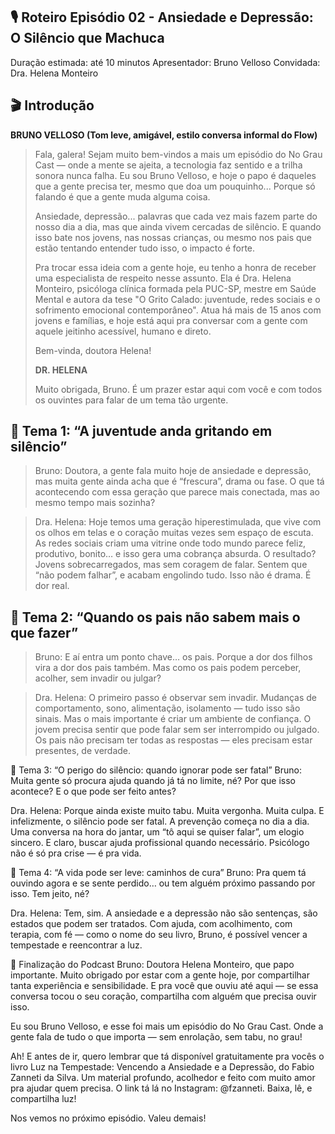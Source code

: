 ## 🎙️ **Roteiro Episódio 02 - Ansiedade e Depressão: O Silêncio que Machuca**

Duração estimada: até 10 minutos
Apresentador: Bruno Velloso
Convidada: Dra. Helena Monteiro

## 🎬 **Introdução**

**BRUNO VELLOSO (Tom leve, amigável, estilo conversa informal do Flow)**

> Fala, galera! Sejam muito bem-vindos a mais um episódio do No Grau Cast — onde a mente se ajeita, a tecnologia faz sentido e a trilha sonora nunca falha.
> Eu sou Bruno Velloso, e hoje o papo é daqueles que a gente precisa ter, mesmo que doa um pouquinho... Porque só falando é que a gente muda alguma coisa.
>
> Ansiedade, depressão... palavras que cada vez mais fazem parte do nosso dia a dia, mas que ainda vivem cercadas de silêncio. 
> E quando isso bate nos jovens, nas nossas crianças, ou mesmo nos pais que estão tentando entender tudo isso, o impacto é forte.
>
> Pra trocar essa ideia com a gente hoje, eu tenho a honra de receber uma especialista de respeito nesse assunto.
> Ela é Dra. Helena Monteiro, psicóloga clínica formada pela PUC-SP, mestre em Saúde Mental e autora da tese "O Grito Calado: juventude, redes sociais e o sofrimento emocional contemporâneo". Atua há mais de 15 
> anos com jovens e famílias, e hoje está aqui pra conversar com a gente com aquele jeitinho acessível, humano e direto.
>
> Bem-vinda, doutora Helena!
>
> **DR. HELENA**
>
> Muito obrigada, Bruno. É um prazer estar aqui com você e com todos os ouvintes para falar de um tema tão urgente.

## 🧩 **Tema 1: “A juventude anda gritando em silêncio”**

> Bruno: Doutora, a gente fala muito hoje de ansiedade e depressão, mas muita gente ainda acha que é “frescura”, drama ou fase. O que tá acontecendo com essa geração que parece mais conectada, mas ao mesmo tempo mais sozinha?

> Dra. Helena: Hoje temos uma geração hiperestimulada, que vive com os olhos em telas e o coração muitas vezes sem espaço de escuta. As redes sociais criam uma vitrine onde todo mundo parece feliz, produtivo, bonito… e isso gera uma cobrança absurda.
O resultado? Jovens sobrecarregados, mas sem coragem de falar. Sentem que “não podem falhar”, e acabam engolindo tudo. Isso não é drama. É dor real.

## 🧩 **Tema 2: “Quando os pais não sabem mais o que fazer”**

> Bruno: E aí entra um ponto chave… os pais. Porque a dor dos filhos vira a dor dos pais também. Mas como os pais podem perceber, acolher, sem invadir ou julgar?

> Dra. Helena: O primeiro passo é observar sem invadir. Mudanças de comportamento, sono, alimentação, isolamento — tudo isso são sinais. Mas o mais importante é criar um ambiente de confiança. O jovem precisa sentir que pode falar sem ser interrompido ou julgado. Os pais não precisam ter todas as respostas — eles precisam estar presentes, de verdade.

🧩 Tema 3: “O perigo do silêncio: quando ignorar pode ser fatal”
Bruno: Muita gente só procura ajuda quando já tá no limite, né? Por que isso acontece? E o que pode ser feito antes?

Dra. Helena:
Porque ainda existe muito tabu. Muita vergonha. Muita culpa. E infelizmente, o silêncio pode ser fatal.
A prevenção começa no dia a dia. Uma conversa na hora do jantar, um “tô aqui se quiser falar”, um elogio sincero.
E claro, buscar ajuda profissional quando necessário. Psicólogo não é só pra crise — é pra vida.

🧩 Tema 4: “A vida pode ser leve: caminhos de cura”
Bruno: Pra quem tá ouvindo agora e se sente perdido… ou tem alguém próximo passando por isso. Tem jeito, né?

Dra. Helena:
Tem, sim. A ansiedade e a depressão não são sentenças, são estados que podem ser tratados.
Com ajuda, com acolhimento, com terapia, com fé — como o nome do seu livro, Bruno, é possível vencer a tempestade e reencontrar a luz.

🎤 Finalização do Podcast
Bruno:
Doutora Helena Monteiro, que papo importante. Muito obrigado por estar com a gente hoje, por compartilhar tanta experiência e sensibilidade.
E pra você que ouviu até aqui — se essa conversa tocou o seu coração, compartilha com alguém que precisa ouvir isso.

Eu sou Bruno Velloso, e esse foi mais um episódio do No Grau Cast.
Onde a gente fala de tudo o que importa — sem enrolação, sem tabu, no grau!

Ah! E antes de ir, quero lembrar que tá disponível gratuitamente pra vocês o livro Luz na Tempestade: Vencendo a Ansiedade e a Depressão, do Fabio Zanneti da Silva.
Um material profundo, acolhedor e feito com muito amor pra ajudar quem precisa.
O link tá lá no Instagram: @fzanneti. Baixa, lê, e compartilha luz!

Nos vemos no próximo episódio. Valeu demais!
